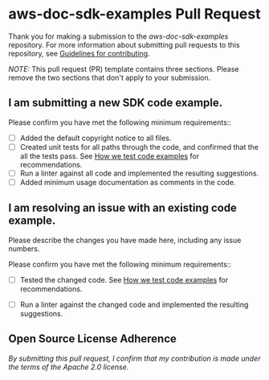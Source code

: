 # aws-doc-sdk-examples Pull Request

Thank you for making a submission to the *aws-doc-sdk-examples* repository. For more information about submitting pull requests to this repository, see [Guidelines for contributing](https://github.com/awsdocs/aws-doc-sdk-examples/blob/main/CONTRIBUTING.md).

*NOTE:* This pull request (PR) template contains three sections. Please remove the two sections that don't apply to your submission.

## I am submitting a new SDK code example.

Please confirm you have met the following minimum requirements::

- [ ] Added the default copyright notice to all files.
- [ ] Created unit tests for all paths through the code, and confirmed that the all the tests pass. See [How we test code examples](https://github.com/awsdocs/aws-doc-sdk-examples/wiki/Code-quality-guidelines---testing-and-linting#how-we-test-code-examples) for recommendations.
- [ ] Run a linter against all code and implemented the resulting suggestions.
- [ ] Added minimum usage documentation as comments in the code.

## I am resolving an issue with an existing code example.

Please describe the changes you have made here, including any issue numbers.

Please confirm you have met the following minimum requirements::

- [ ] Tested the changed code. See [How we test code examples](https://github.com/awsdocs/aws-doc-sdk-examples/wiki/Code-quality-guidelines---testing-and-linting#how-we-test-code-examples) for recommendations.
- [ ] Run a linter against the changed code and implemented the resulting suggestions.


## Open Source License Adherence

_By submitting this pull request, I confirm that my contribution is made under the terms of the Apache 2.0 license._

